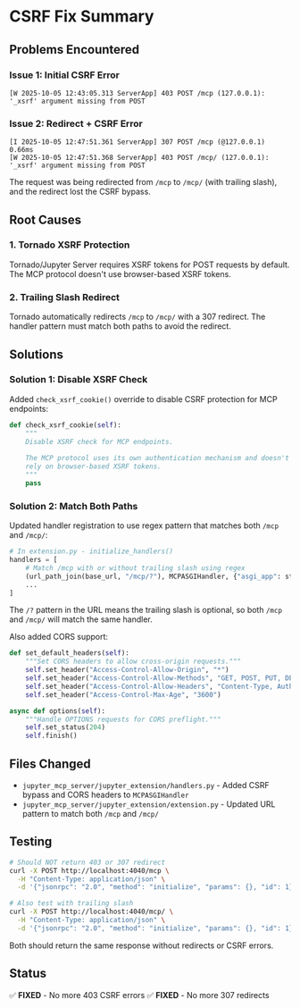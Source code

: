 <!--
  ~ Copyright (c) 2023-2024 Datalayer, Inc.
  ~
  ~ BSD 3-Clause License
-->

# CSRF Fix Summary

## Problems Encountered

### Issue 1: Initial CSRF Error
```
[W 2025-10-05 12:43:05.313 ServerApp] 403 POST /mcp (127.0.0.1): '_xsrf' argument missing from POST
```

### Issue 2: Redirect + CSRF Error
```
[I 2025-10-05 12:47:51.361 ServerApp] 307 POST /mcp (@127.0.0.1) 0.66ms
[W 2025-10-05 12:47:51.368 ServerApp] 403 POST /mcp/ (127.0.0.1): '_xsrf' argument missing from POST
```

The request was being redirected from `/mcp` to `/mcp/` (with trailing slash), and the redirect lost the CSRF bypass.

## Root Causes

### 1. Tornado XSRF Protection
Tornado/Jupyter Server requires XSRF tokens for POST requests by default. The MCP protocol doesn't use browser-based XSRF tokens.

### 2. Trailing Slash Redirect
Tornado automatically redirects `/mcp` to `/mcp/` with a 307 redirect. The handler pattern must match both paths to avoid the redirect.

## Solutions

### Solution 1: Disable XSRF Check
Added `check_xsrf_cookie()` override to disable CSRF protection for MCP endpoints:

```python
def check_xsrf_cookie(self):
    """
    Disable XSRF check for MCP endpoints.
    
    The MCP protocol uses its own authentication mechanism and doesn't
    rely on browser-based XSRF tokens.
    """
    pass
```

### Solution 2: Match Both Paths
Updated handler registration to use regex pattern that matches both `/mcp` and `/mcp/`:

```python
# In extension.py - initialize_handlers()
handlers = [
    # Match /mcp with or without trailing slash using regex
    (url_path_join(base_url, "/mcp/?"), MCPASGIHandler, {"asgi_app": starlette_app}),
    ...
]
```

The `/?` pattern in the URL means the trailing slash is optional, so both `/mcp` and `/mcp/` will match the same handler.

Also added CORS support:

```python
def set_default_headers(self):
    """Set CORS headers to allow cross-origin requests."""
    self.set_header("Access-Control-Allow-Origin", "*")
    self.set_header("Access-Control-Allow-Methods", "GET, POST, PUT, DELETE, OPTIONS")
    self.set_header("Access-Control-Allow-Headers", "Content-Type, Authorization")
    self.set_header("Access-Control-Max-Age", "3600")

async def options(self):
    """Handle OPTIONS requests for CORS preflight."""
    self.set_status(204)
    self.finish()
```

## Files Changed
- `jupyter_mcp_server/jupyter_extension/handlers.py` - Added CSRF bypass and CORS headers to `MCPASGIHandler`
- `jupyter_mcp_server/jupyter_extension/extension.py` - Updated URL pattern to match both `/mcp` and `/mcp/`

## Testing
```bash
# Should NOT return 403 or 307 redirect
curl -X POST http://localhost:4040/mcp \
  -H "Content-Type: application/json" \
  -d '{"jsonrpc": "2.0", "method": "initialize", "params": {}, "id": 1}'

# Also test with trailing slash
curl -X POST http://localhost:4040/mcp/ \
  -H "Content-Type: application/json" \
  -d '{"jsonrpc": "2.0", "method": "initialize", "params": {}, "id": 1}'
```

Both should return the same response without redirects or CSRF errors.

## Status
✅ **FIXED** - No more 403 CSRF errors
✅ **FIXED** - No more 307 redirects
